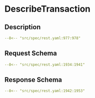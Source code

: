 # DescribeTransaction

## Description

```yaml
--8<-- "src/spec/rest.yaml:977:978"
```

## Request Schema

```yaml
--8<-- "src/spec/rest.yaml:1934:1941"
```
## Response Schema

```yaml
--8<-- "src/spec/rest.yaml:1942:1953"
```
